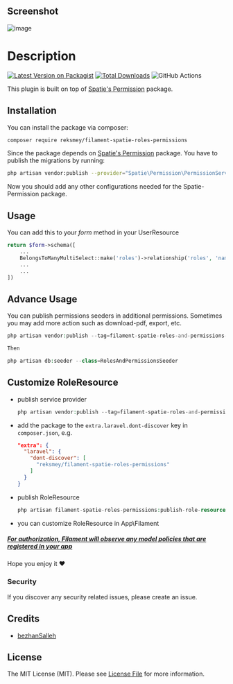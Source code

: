 ## Screenshot

![image](https://user-images.githubusercontent.com/35394133/147733275-4de97f59-243c-4b74-958b-534dd70ae4a9.png)

# Description
[![Latest Version on Packagist](https://img.shields.io/packagist/v/reksmey/filament-spatie-roles-permissions.svg?style=flat-square)](https://packagist.org/packages/reksmey/filament-spatie-roles-permissions)
[![Total Downloads](https://img.shields.io/packagist/dt/reskmeysrey/filament-spatie-roles-permissions.svg?style=flat-square)](https://packagist.org/packages/reskmey/filament-spatie-roles-permissions)
![GitHub Actions](https://github.com/reksmeysrey/filament-spatie-roles-permissions/actions/workflows/main.yml/badge.svg)

This plugin is built on top of [Spatie's Permission](https://spatie.be/docs/laravel-permission/v5/introduction) package.

## Installation

You can install the package via composer:

```bash
composer require reksmey/filament-spatie-roles-permissions
```

Since the package depends on [Spatie's Permission](https://spatie.be/docs/laravel-permission/v5/introduction) package. You have to publish the migrations by running:
```bash
php artisan vendor:publish --provider="Spatie\Permission\PermissionServiceProvider"
```

Now you should add any other configurations needed for the Spatie-Permission package.

## Usage

You can add this to your *form* method in your UserResource

```php
return $form->schema([
    ...
    BelongsToManyMultiSelect::make('roles')->relationship('roles', 'name')
    ...
    ...
])

```

## Advance Usage
You can publish permissions seeders in additional permissions. Sometimes you may add more action such as download-pdf, export, etc.

```php
php artisan vendor:publish --tag=filament-spatie-roles-and-permissions-seeders

Then

php artisan db:seeder --class=RolesAndPermissionsSeeder

```

## Customize RoleResource
- publish service provider
    ```php
    php artisan vendor:publish --tag=filament-spatie-roles-and-permissions-provider
    ```
- add the package to the `extra.laravel.dont-discover` key in `composer.json`, e.g.
  ```json
  "extra": {
    "laravel": {
      "dont-discover": [
        "reksmey/filament-spatie-roles-permissions"
      ]
    }
  }
  ```
- publish RoleResource
  ```php
  php artisan filament-spatie-roles-permissions:publish-role-resource
  ```
- you can customize RoleResource in App\Filament
##### [For authorization, Filament will observe any model policies that are registered in your app](https://filamentadmin.com/docs/2.x/admin/resources#authorization)

Hope you enjoy it ❤️

### Security

If you discover any security related issues, please create an issue.

## Credits

-   [bezhanSalleh](https://gist.github.com/bezhanSalleh/bda7d8db237a0c45549b63dafaa387c1)

## License

The MIT License (MIT). Please see [License File](LICENSE.md) for more information.
